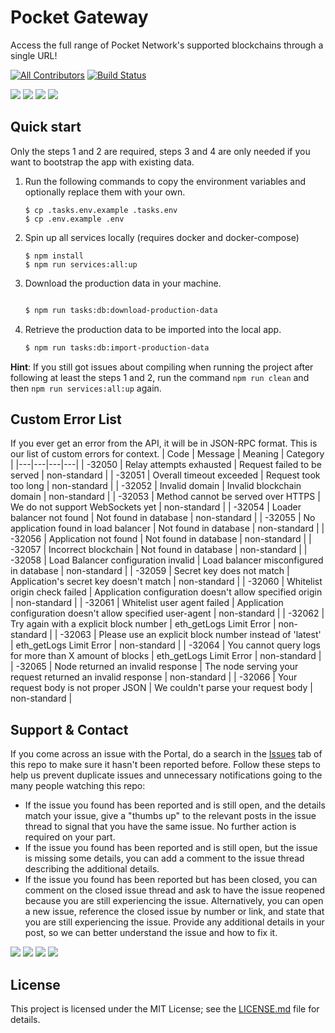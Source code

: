 # Pocket Gateway

Access the full range of Pocket Network's supported blockchains through a single URL!

[![All Contributors](https://img.shields.io/badge/all_contributors-5-orange.svg?style=flat-square)](#contributors) [![Build Status](https://img.shields.io/github/workflow/status/pokt-foundation/portal-api/Production%20Deployment%20us-west-2?style=flat-square)](https://github.com/pokt-foundation/portal-api/actions)

<!-- markdownlint-disable -->
<div>
    <a href="https://opensource.org/licenses/MIT"><img src="https://img.shields.io/badge/License-MIT-blue.svg"/></a>
    <a href="https://github.com/pokt-foundation/portal-api/pulse"><img src="https://img.shields.io/github/last-commit/pokt-foundation/portal-api"/></a>
    <a href="https://github.com/pokt-foundation/portal-api/pulls"><img src="https://img.shields.io/github/issues-pr/pokt-foundation/portal-api.svg"/></a>
    <a href="https://github.com/pokt-foundation/portal-api/issues"><img src="https://img.shields.io/github/issues-closed/pokt-foundation/portal-api.svg"/></a>
</div>
<!-- markdownlint-restore -->

## Quick start

Only the steps 1 and 2 are required, steps 3 and 4 are only needed if you want to bootstrap the app with existing data.

<!-- markdownlint-disable -->

1. Run the following commands to copy the environment variables and optionally replace them with your own.

   ```
   $ cp .tasks.env.example .tasks.env
   $ cp .env.example .env
   ```

2. Spin up all services locally (requires docker and docker-compose)

   ```
   $ npm install
   $ npm run services:all:up
   ```

3. Download the production data in your machine.

   ```bash

   $ npm run tasks:db:download-production-data
   ```

4. Retrieve the production data to be imported into the local app.
   ```bash
   $ npm run tasks:db:import-production-data
   ```

<!-- markdownlint-restore -->

**Hint**: If you still got issues about compiling when running the project after following at least the steps 1 and 2, run the command `npm run clean` and then `npm run services:all:up` again.

## Custom Error List

If you ever get an error from the API, it will be in JSON-RPC format. This is our list of custom errors for context.
| Code | Message | Meaning | Category |
|---|---|---|---|
| -32050 | Relay attempts exhausted | Request failed to be served | non-standard |
| -32051 | Overall timeout exceeded | Request took too long | non-standard |
| -32052 | Invalid domain | Invalid blockchain domain | non-standard |
| -32053 | Method cannot be served over HTTPS | We do not support WebSockets yet | non-standard |
| -32054 | Loader balancer not found | Not found in database | non-standard |
| -32055 | No application found in load balancer | Not found in database | non-standard |
| -32056 | Application not found | Not found in database | non-standard |
| -32057 | Incorrect blockchain | Not found in database | non-standard |
| -32058 | Load Balancer configuration invalid | Load balancer misconfigured in database | non-standard |
| -32059 | Secret key does not match | Application's secret key doesn't match | non-standard |
| -32060 | Whitelist origin check failed | Application configuration doesn't allow specified origin | non-standard |
| -32061 | Whitelist user agent failed | Application configuration doesn't allow specified user-agent | non-standard |
| -32062 | Try again with a explicit block number | eth_getLogs Limit Error | non-standard |
| -32063 | Please use an explicit block number instead of 'latest' | eth_getLogs Limit Error | non-standard |
| -32064 | You cannot query logs for more than X amount of blocks | eth_getLogs Limit Error | non-standard |
| -32065 | Node returned an invalid response | The node serving your request returned an invalid response | non-standard |
| -32066 | Your request body is not proper JSON | We couldn't parse your request body | non-standard |

## Support & Contact

If you come across an issue with the Portal, do a search in the [Issues](https://github.com/pokt-foundation/portal/issues) tab of this repo to make sure it hasn't been reported before. Follow these steps to help us prevent duplicate issues and unnecessary notifications going to the many people watching this repo:

- If the issue you found has been reported and is still open, and the details match your issue, give a "thumbs up" to the relevant posts in the issue thread to signal that you have the same issue. No further action is required on your part.
- If the issue you found has been reported and is still open, but the issue is missing some details, you can add a comment to the issue thread describing the additional details.
- If the issue you found has been reported but has been closed, you can comment on the closed issue thread and ask to have the issue reopened because you are still experiencing the issue. Alternatively, you can open a new issue, reference the closed issue by number or link, and state that you are still experiencing the issue. Provide any additional details in your post, so we can better understand the issue and how to fix it.

<!-- markdownlint-disable -->
<div>
  <a  href="https://twitter.com/poktnetwork" ><img src="https://img.shields.io/twitter/url/http/shields.io.svg?style=social"></a>
  <a href="https://t.me/POKTnetwork"><img src="https://img.shields.io/badge/Telegram-blue.svg"></a>
  <a href="https://www.facebook.com/POKTnetwork" ><img src="https://img.shields.io/badge/Facebook-red.svg"></a>
  <a href="https://research.pokt.network"><img src="https://img.shields.io/discourse/https/research.pokt.network/posts.svg"></a>
</div>
<!-- markdownlint-restore -->

## License

This project is licensed under the MIT License; see the [LICENSE.md](LICENSE.md) file for details.
